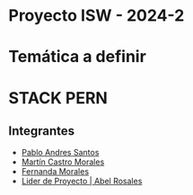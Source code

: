 # Proyecto ISW - 2024-2
# Temática a definir

# STACK PERN

## Integrantes

- [Pablo Andres Santos](https://github.com/PabloSantosChavez)
- [Martín Castro Morales](https://github.com/MartinCastroMorales-mcm)
- [Fernanda Morales](https://github.com/Thitroy)
- [Lider de Proyecto | Abel Rosales](https://github.com/CometArao)
